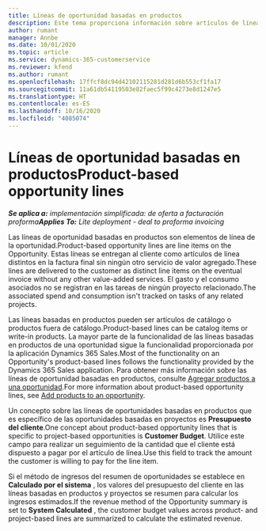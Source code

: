 ```yaml
---
title: Líneas de oportunidad basadas en productos
description: Este tema proporciona información sobre artículos de líneas de oportunidades basadas en proyectos en Project Operations.
author: rumant
manager: Annbe
ms.date: 10/01/2020
ms.topic: article
ms.service: dynamics-365-customerservice
ms.reviewer: kfend
ms.author: rumant
ms.openlocfilehash: 17ffcf8dc94d42102115281d281d6b553cf1fa17
ms.sourcegitcommit: 11a61db54119503e82faec5f99c4273e8d1247e5
ms.translationtype: HT
ms.contentlocale: es-ES
ms.lasthandoff: 10/16/2020
ms.locfileid: "4085074"
---
```

# <a name="product-based-opportunity-lines"></a><span data-ttu-id="ac1d0-103">Líneas de oportunidad basadas en productos</span><span class="sxs-lookup"><span data-stu-id="ac1d0-103">Product-based opportunity lines</span></span>

<span data-ttu-id="ac1d0-104">_**Se aplica a:** implementación simplificada: de oferta a facturación proforma_</span><span class="sxs-lookup"><span data-stu-id="ac1d0-104">_**Applies To:** Lite deployment - deal to proforma invoicing_</span></span>

<span data-ttu-id="ac1d0-105">Las líneas de oportunidad basadas en productos son elementos de línea de la oportunidad.</span><span class="sxs-lookup"><span data-stu-id="ac1d0-105">Product-based opportunity lines are line items on the Opportunity.</span></span> <span data-ttu-id="ac1d0-106">Estas líneas se entregan al cliente como artículos de línea distintos en la factura final sin ningún otro servicio de valor agregado.</span><span class="sxs-lookup"><span data-stu-id="ac1d0-106">These lines are delivered to the customer as distinct line items on the eventual invoice without any other value-added services.</span></span> <span data-ttu-id="ac1d0-107">El gasto y el consumo asociados no se registran en las tareas de ningún proyecto relacionado.</span><span class="sxs-lookup"><span data-stu-id="ac1d0-107">The associated spend and consumption isn't tracked on tasks of any related projects.</span></span>

<span data-ttu-id="ac1d0-108">Las líneas basadas en productos pueden ser artículos de catálogo o productos fuera de catálogo.</span><span class="sxs-lookup"><span data-stu-id="ac1d0-108">Product-based lines can be catalog items or write-in products.</span></span> <span data-ttu-id="ac1d0-109">La mayor parte de la funcionalidad de las líneas basadas en productos de una oportunidad sigue la funcionalidad proporcionada por la aplicación Dynamics 365 Sales.</span><span class="sxs-lookup"><span data-stu-id="ac1d0-109">Most of the functionality on an Opportunity's product-based lines follows the functionality provided by the Dynamics 365 Sales application.</span></span> <span data-ttu-id="ac1d0-110">Para obtener más información sobre las líneas de oportunidad basadas en productos, consulte [Agregar productos a una oportunidad](https://docs.microsoft.com/dynamics365/sales-enterprise/add-products-opportunity).</span><span class="sxs-lookup"><span data-stu-id="ac1d0-110">For more information about product-based opportunity lines, see [Add products to an opportunity](https://docs.microsoft.com/dynamics365/sales-enterprise/add-products-opportunity).</span></span>

<span data-ttu-id="ac1d0-111">Un concepto sobre las líneas de oportunidades basadas en productos que es específico de las oportunidades basadas en proyectos es **Presupuesto del cliente**.</span><span class="sxs-lookup"><span data-stu-id="ac1d0-111">One concept about product-based opportunity lines that is specific to project-based opportunities is **Customer Budget**.</span></span> <span data-ttu-id="ac1d0-112">Utilice este campo para realizar un seguimiento de la cantidad que el cliente está dispuesto a pagar por el artículo de línea.</span><span class="sxs-lookup"><span data-stu-id="ac1d0-112">Use this field to track the amount the customer is willing to pay for the line item.</span></span>

<span data-ttu-id="ac1d0-113">Si el método de ingresos del resumen de oportunidades se establece en **Calculado por el sistema** , los valores del presupuesto del cliente en las líneas basadas en productos y proyectos se resumen para calcular los ingresos estimados.</span><span class="sxs-lookup"><span data-stu-id="ac1d0-113">If the revenue method of the Opportunity summary is set to **System Calculated** , the customer budget values across product- and project-based lines are summarized to calculate the estimated revenue.</span></span>
